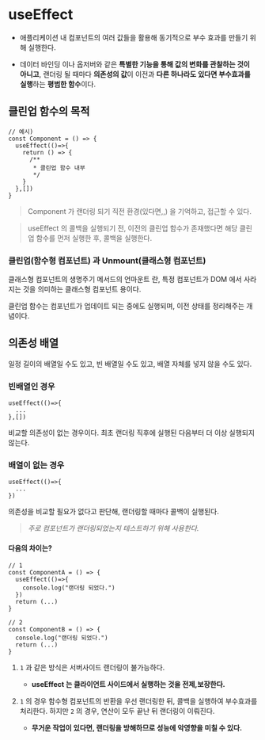 # useEffect

- 애플리케이션 내 컴포넌트의 여러 값들을 활용해 동기적으로 부수 효과를 만들기 위해 실행한다.

- 데이터 바인딩 이나 옵저버와 같은 **특별한 기능을 통해 값의 변화를 관찰하는 것이 아니고**, 랜더링 될 때마다 **의존성의 값**이 이전과 **다른 하나라도 있다면 부수효과를 실행**하는 **평범한 함수**이다.


## 클린업 함수의 목적

```tsx
// 예시)
const Component = () => {
  useEffect(()=>{
    return () => {
      /**
       * 클린업 함수 내부
       */
    }
  },[])
}
```

>  Component 가 랜더링 되기 직전 환경(있다면,,) 을 기억하고, 접근할 수 있다.

> useEffect 의 콜백을 실행되기 전, 이전의 클린업 함수가 존재했다면 해당 클린업 함수를 먼저 실행한 후, 콜백을 실행한다.


### 클린업(함수형 컴포넌트) 과 Unmount(클래스형 컴포넌트)
클래스형 컴포넌트의 생명주기 메서드의 언마운트 란, 특정 컴포넌트가 DOM 에서 사라지는 것을 의미하는 클래스형 컴포넌트 용이다. 

클린업 함수는 컴포넌트가 업데이트 되는 중에도 실행되며, 이전 상태를 정리해주는 개념이다.



## 의존성 배열

일정 길이의 배열일 수도 있고, 빈 배열일 수도 있고, 배열 자체를 넣지 않을 수도 있다.


### 빈배열인 경우

```tsx
useEffect(()=>{
  ...
},[])
```

비교할 의존성이 없는 경우이다. 최초 랜더링 직후에 실행된 다음부터 더 이상 실행되지 않는다.

### 배열이 없는 경우

```tsx
useEffect(()=>{
  ...
})
```

의존성을 비교할 필요가 없다고 판단해, 랜더링할 때마다 콜백이 실행된다.

> _주로 컴포넌트가 랜더링되었는지 테스트하기 위해 사용한다._

#### 다음의 차이는?

```tsx
// 1
const ComponentA = () => {
  useEffect(()=>{
    console.log("랜더링 되었다.")  
  })
  return (...)
}

// 2
const ComponentB = () => {
  console.log("랜더링 되었다.")
  return (...)
}
```

1. `1` 과 같은 방식은 서버사이드 랜더링이 불가능하다.
    - **useEffect 는 클라이언트 사이드에서 실행하는 것을 전제,보장한다.**

2. `1` 의 경우 함수형 컴포넌트의 반환을 우선 랜더링한 뒤, 콜백을 실행하여 부수효과를 처리한다. 하지만 `2` 의 경우, 연산이 모두 끝난 뒤 랜더링이 이뤄진다.
    - **무거운 작업이 있다면, 랜더링을 방해하므로 성능에 악영향을 미칠 수 있다.**

